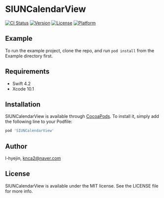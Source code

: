 # SIUNCalendarView

[![CI Status](https://img.shields.io/travis/l-hyejin/SIUNCalendarView.svg?style=flat)](https://travis-ci.org/l-hyejin/SIUNCalendarView)
[![Version](https://img.shields.io/cocoapods/v/SIUNCalendarView.svg?style=flat)](https://cocoapods.org/pods/SIUNCalendarView)
[![License](https://img.shields.io/cocoapods/l/SIUNCalendarView.svg?style=flat)](https://cocoapods.org/pods/SIUNCalendarView)
[![Platform](https://img.shields.io/cocoapods/p/SIUNCalendarView.svg?style=flat)](https://cocoapods.org/pods/SIUNCalendarView)

## Example

To run the example project, clone the repo, and run `pod install` from the Example directory first.

## Requirements

- Swift 4.2
- Xcode 10.1

## Installation

SIUNCalendarView is available through [CocoaPods](https://cocoapods.org). To install
it, simply add the following line to your Podfile:

```ruby
pod 'SIUNCalendarView'
```

## Author

l-hyejin, knca2@naver.com

## License

SIUNCalendarView is available under the MIT license. See the LICENSE file for more info.
